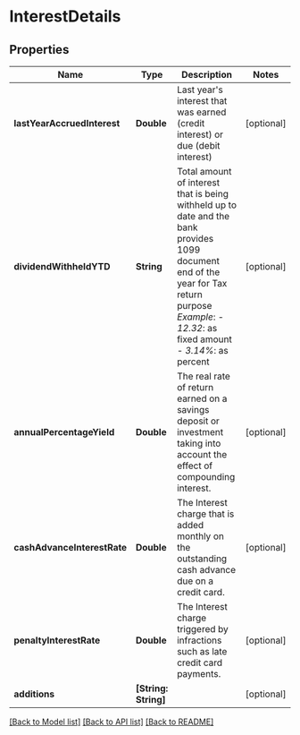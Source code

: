 # InterestDetails

## Properties
Name | Type | Description | Notes
------------ | ------------- | ------------- | -------------
**lastYearAccruedInterest** | **Double** | Last year&#39;s interest that was earned (credit interest) or due (debit interest) | [optional] 
**dividendWithheldYTD** | **String** | Total amount of interest that is being withheld up to date and the bank provides 1099 document end of the year for Tax return purpose  *Example*:   - *12.32*: as fixed amount   - *3.14%*: as percent  | [optional] 
**annualPercentageYield** | **Double** | The real rate of return earned on a savings deposit or investment taking into account the effect of compounding interest. | [optional] 
**cashAdvanceInterestRate** | **Double** | The Interest charge that is added monthly on the outstanding cash advance due on a credit card. | [optional] 
**penaltyInterestRate** | **Double** | The Interest charge triggered by infractions such as late credit card payments. | [optional] 
**additions** | **[String: String]** |  | [optional] 

[[Back to Model list]](../README.md#documentation-for-models) [[Back to API list]](../README.md#documentation-for-api-endpoints) [[Back to README]](../README.md)

